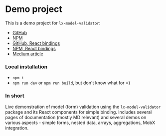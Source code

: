 # Demo project

This is a demo project for `lx-model-validator`:

* [GitHub](https://github.com/lexey111/model-validator)
* [NPM](https://www.npmjs.com/package/lx-model-validator)
* [GitHub, React bindings](https://github.com/lexey111/model-validator-react)
* [NPM, React bindings](https://www.npmjs.com/package/lx-model-validator-react)
* [Medium article](https://lexeykoshkin.medium.com/model-validation-814b2dff65e8)

### Local installation

* `npm i`
* `npm run dev` or `npm run build`, but don't know what for =)

### In short

Live demonstration of model (form) validation using the `lx-model-validator` package and its React components for simple binding. Includes several pages of documentation (mostly MD relevant) and several demos on various aspects - simple forms, nested data, arrays, aggregations, MobX integration.
